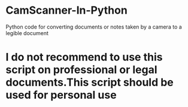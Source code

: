 # CamScanner-In-Python
Python code for converting documents or notes taken by a camera to a legible document
# I do not recommend to use this script on professional or legal documents.This script should be used for personal use
